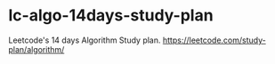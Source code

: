 # lc-algo-14days-study-plan
Leetcode's 14 days Algorithm Study plan. https://leetcode.com/study-plan/algorithm/
